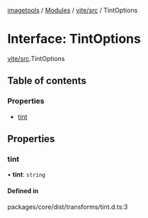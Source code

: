 [imagetools](../README.md) / [Modules](../modules.md) / [vite/src](../modules/vite_src.md) / TintOptions

# Interface: TintOptions

[vite/src](../modules/vite_src.md).TintOptions

## Table of contents

### Properties

- [tint](vite_src.TintOptions.md#tint)

## Properties

### tint

• **tint**: `string`

#### Defined in

packages/core/dist/transforms/tint.d.ts:3
